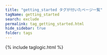```yaml
---
title: "getting_started タグが付いたページ一覧"
tagName: getting_started
search: exclude
permalink: tag_getting_started.html
hide_sidebar: true
folder: tags
---
```

{% include taglogic.html %}
